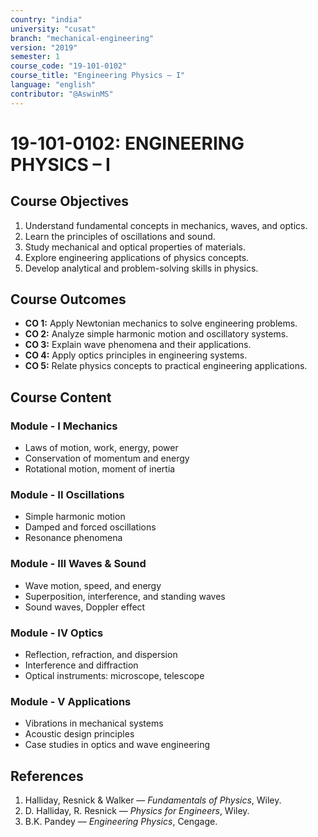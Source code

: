 ```yaml
---
country: "india"
university: "cusat"
branch: "mechanical-engineering"
version: "2019"
semester: 1
course_code: "19-101-0102"
course_title: "Engineering Physics – I"
language: "english"
contributor: "@AswinMS"
---
```


# 19-101-0102: ENGINEERING PHYSICS – I

## Course Objectives
1. Understand fundamental concepts in mechanics, waves, and optics.
2. Learn the principles of oscillations and sound.
3. Study mechanical and optical properties of materials.
4. Explore engineering applications of physics concepts.
5. Develop analytical and problem-solving skills in physics.

## Course Outcomes
* **CO 1:** Apply Newtonian mechanics to solve engineering problems.
* **CO 2:** Analyze simple harmonic motion and oscillatory systems.
* **CO 3:** Explain wave phenomena and their applications.
* **CO 4:** Apply optics principles in engineering systems.
* **CO 5:** Relate physics concepts to practical engineering applications.

## Course Content

### Module - I Mechanics
* Laws of motion, work, energy, power
* Conservation of momentum and energy
* Rotational motion, moment of inertia

### Module - II Oscillations
* Simple harmonic motion
* Damped and forced oscillations
* Resonance phenomena

### Module - III Waves & Sound
* Wave motion, speed, and energy
* Superposition, interference, and standing waves
* Sound waves, Doppler effect

### Module - IV Optics
* Reflection, refraction, and dispersion
* Interference and diffraction
* Optical instruments: microscope, telescope

### Module - V Applications
* Vibrations in mechanical systems
* Acoustic design principles
* Case studies in optics and wave engineering

## References
1. Halliday, Resnick & Walker — *Fundamentals of Physics*, Wiley.
2. D. Halliday, R. Resnick — *Physics for Engineers*, Wiley.
3. B.K. Pandey — *Engineering Physics*, Cengage.
